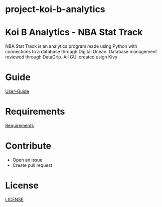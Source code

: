 
# project-koi-b-analytics

Koi B Analytics - NBA Stat Track
================================

NBA Stat Track is an analytics program made using Python with connections to a database through Digital Ocean. Database management reviewed through DataGrip. All GUI created usign Kivy

# Guide

[User-Guide](https://github.com/IUS-CS/project-koi-b-analytics/blob/main/doc/USERGUIDE.md)

# Requirements
[Requirements](https://github.com/IUS-CS/project-koi-b-analytics/blob/main/doc/requirements.md)

# Contribute

- Open an issue
- Create pull request

# License
[LICENSE](https://github.com/IUS-CS/project-koi-b-analytics/blob/main/LICENSE)


